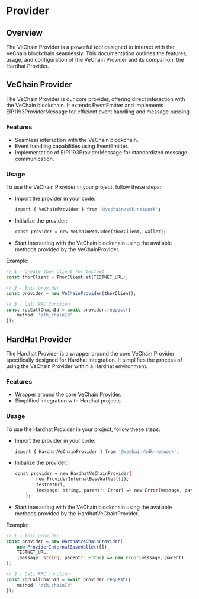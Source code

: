 # Provider

## Overview

The VeChain Provider is a powerful tool designed to interact with the VeChain blockchain seamlessly. This documentation outlines the features, usage, and configuration of the VeChain Provider and its companion, the Hardhat Provider.

## VeChain Provider

The VeChain Provider is our core provider, offering direct interaction with the VeChain blockchain. It extends EventEmitter and implements EIP1193ProviderMessage for efficient event handling and message passing.

### Features

 - Seamless interaction with the VeChain blockchain.
 - Event handling capabilities using EventEmitter.
 - Implementation of EIP1193ProviderMessage for standardized message communication.

### Usage

To use the VeChain Provider in your project, follow these steps:
 - Import the provider in your code:
    ``` bash
    import { VeChainProvider } from '@vechain/sdk-network';
    ```
 - Initialize the provider:
    ``` bash
    const provider = new VeChainProvider(thorClient, wallet);
    ```
 - Start interacting with the VeChain blockchain using the available methods provided by the VeChainProvider.

Example:
```typescript { name=vechain-provider, category=example }
// 1 - Create thor client for testnet
const thorClient = ThorClient.at(TESTNET_URL);

// 2 - Init provider
const provider = new VeChainProvider(thorClient);

// 3 - Call RPC function
const rpcCallChainId = await provider.request({
    method: 'eth_chainId'
});
```

## HardHat Provider

The Hardhat Provider is a wrapper around the core VeChain Provider specifically designed for Hardhat integration. It simplifies the process of using the VeChain Provider within a Hardhat environment.

### Features

 - Wrapper around the core VeChain Provider.
 - Simplified integration with Hardhat projects.

### Usage

To use the Hardhat Provider in your project, follow these steps:
 - Import the provider in your code:
    ``` bash
    import { HardhatVeChainProvider } from '@vechain/sdk-network';
    ```
 - Initialize the provider:
    ``` bash
    const provider = new HardhatVeChainProvider(
            new ProviderInternalBaseWallet([]),
            testnetUrl,
            (message: string, parent?: Error) => new Error(message, parent)
        );
    ```
 - Start interacting with the VeChain blockchain using the available methods provided by the HardhatVeChainProvider.

Example:

```typescript { name=vechain-hardhat-provider, category=example }
// 1 - Init provider
const provider = new HardhatVeChainProvider(
    new ProviderInternalBaseWallet([]),
    TESTNET_URL,
    (message: string, parent?: Error) => new Error(message, parent)
);

// 2 - Call RPC function
const rpcCallChainId = await provider.request({
    method: 'eth_chainId'
});
```
